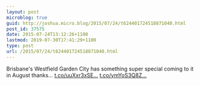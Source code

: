 ```yaml
---
layout: post
microblog: true
guid: http://joshua.micro.blog/2015/07/24/t624401724518871040.html
post_id: 37575
date: 2015-07-24T13:12:26+1100
lastmod: 2019-07-30T17:41:29+1100
type: post
url: /2015/07/24/t624401724518871040.html
---
```

Brisbane's Westfield Garden City has something super special coming to it in August thanks… [t.co/uuXxr3xSE...](http://t.co/uuXxr3xSEv) [t.co/ymYoS3Q8Z...](http://t.co/ymYoS3Q8Zb)
